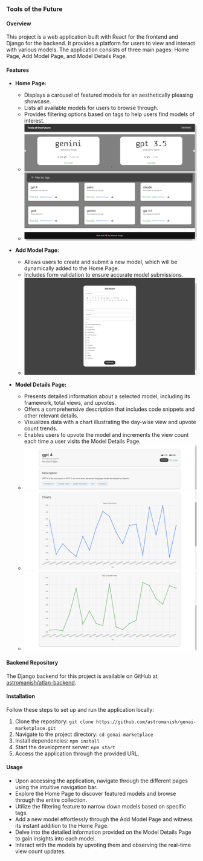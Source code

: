 ### Tools of the Future 

#### Overview
This project is a web application built with React for the frontend and Django for the backend. It provides a platform for users to view and interact with various models. The application consists of three main pages: Home Page, Add Model Page, and Model Details Page.

#### Features
- **Home Page:**
  - Displays a carousel of featured models for an aesthetically pleasing showcase.
  - Lists all available models for users to browse through.
  - Provides filtering options based on tags to help users find models of interest.
  - ![Home Page 1](./images/1.png)
  - ![Home Page 2](./images/2.png)
  
- **Add Model Page:**
  - Allows users to create and submit a new model, which will be dynamically added to the Home Page.
  - Includes form validation to ensure accurate model submissions.
  - ![Add Model](./images/6.png)

- **Model Details Page:**
  - Presents detailed information about a selected model, including its framework, total views, and upvotes.
  - Offers a comprehensive description that includes code snippets and other relevant details.
  - Visualizes data with a chart illustrating the day-wise view and upvote count trends.
  - Enables users to upvote the model and increments the view count each time a user visits the Model Details Page.
  - ![Model Details 1](./images/3.png)
  - ![Model Details 2](./images/4.png)
  - ![Model Details 3](./images/5.png)

#### Backend Repository
The Django backend for this project is available on GitHub at [astromanish/atlan-backend](https://github.com/astromanish/atlan-backend).

#### Installation
Follow these steps to set up and run the application locally:
1. Clone the repository: `git clone https://github.com/astromanish/genai-marketplace.git`
2. Navigate to the project directory: `cd genai-marketplace`
3. Install dependencies: `npm install`
4. Start the development server: `npm start`
5. Access the application through the provided URL.

#### Usage
- Upon accessing the application, navigate through the different pages using the intuitive navigation bar.
- Explore the Home Page to discover featured models and browse through the entire collection.
- Utilize the filtering feature to narrow down models based on specific tags.
- Add a new model effortlessly through the Add Model Page and witness its instant addition to the Home Page.
- Delve into the detailed information provided on the Model Details Page to gain insights into each model.
- Interact with the models by upvoting them and observing the real-time view count updates.
